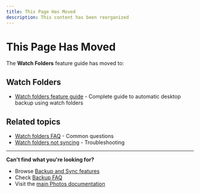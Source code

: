 ```yaml
---
title: This Page Has Moved
description: This content has been reorganized
---
```


# This Page Has Moved

The **Watch Folders** feature guide has moved to:

## Watch Folders
- [Watch folders feature guide](/photos/features/backup-and-sync/watch-folders) - Complete guide to automatic desktop backup using watch folders

## Related topics
- [Watch folders FAQ](/photos/faq/backup-and-sync#watch-folders) - Common questions
- [Watch folders not syncing](/photos/faq/troubleshooting#watch-folders-not-syncing) - Troubleshooting

---

**Can't find what you're looking for?**
- Browse [Backup and Sync features](/photos/features/backup-and-sync/)
- Check [Backup FAQ](/photos/faq/backup-and-sync)
- Visit the [main Photos documentation](/photos/)
